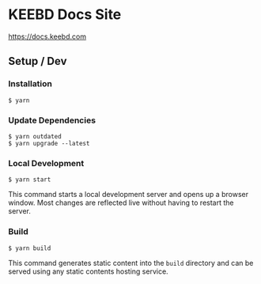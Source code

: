# KEEBD Docs Site
https://docs.keebd.com

## Setup / Dev

### Installation

```
$ yarn
```

### Update Dependencies
```
$ yarn outdated
$ yarn upgrade --latest
```

### Local Development

```
$ yarn start
```

This command starts a local development server and opens up a browser window. Most changes are reflected live without having to restart the server.

### Build

```
$ yarn build
```

This command generates static content into the `build` directory and can be served using any static contents hosting service.